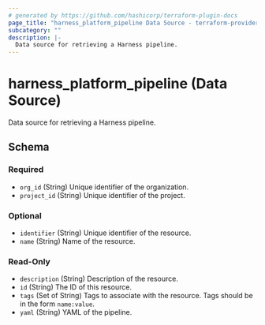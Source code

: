 ```yaml
---
# generated by https://github.com/hashicorp/terraform-plugin-docs
page_title: "harness_platform_pipeline Data Source - terraform-provider-harness"
subcategory: ""
description: |-
  Data source for retrieving a Harness pipeline.
---
```


# harness_platform_pipeline (Data Source)

Data source for retrieving a Harness pipeline.



<!-- schema generated by tfplugindocs -->
## Schema

### Required

- `org_id` (String) Unique identifier of the organization.
- `project_id` (String) Unique identifier of the project.

### Optional

- `identifier` (String) Unique identifier of the resource.
- `name` (String) Name of the resource.

### Read-Only

- `description` (String) Description of the resource.
- `id` (String) The ID of this resource.
- `tags` (Set of String) Tags to associate with the resource. Tags should be in the form `name:value`.
- `yaml` (String) YAML of the pipeline.



